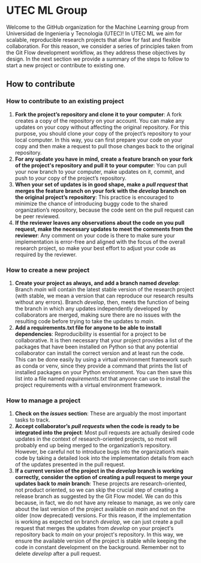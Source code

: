 # UTEC ML Group

Welcome to the GitHub organization for the Machine Learning group from Universidad de Ingenieria y Tecnologia (UTEC)! In UTEC ML we aim for scalable, reproducible research projects that allow for fast and flexible collaboration. For this reason, we consider a series of principles taken from the Git Flow development workflow, as they address these objectives by design. In the next section we provide a summary of the steps to follow to start a new project or contribute to existing one.

## How to contribute

### How to contribute to an existing project

1. **Fork the project’s repository and clone it to your computer**: A fork creates a copy of the repository on your account. You can make any updates on your copy without affecting the original repository. For this purpose, you should clone _your_ copy of the project’s repository to your local computer. In this way, you can first prepare your code on your copy and then make a request to pull those changes back to the original repository.
2. **For any update you have in mind, create a feature branch on your fork of the project's repository and pull it to your computer**: You can pull your now branch to your computer, make updates on it, commit, and push to _your_ copy of the project’s repository.
3. **When your set of updates is in good shape, make a _pull request_ that merges the feature branch on your fork with the _develop_ branch on the original project’s repository**: This practice is encouraged to minimize the chance of introducing buggy code to the shared organization’s repository, because the code sent on the pull request can be peer reviewed.
4. **If the reviewer leaves any observations about the code on you pull request, make the necessary updates to meet the comments from the reviewer**: Any comment on your code is there to make sure your implementation is error-free and aligned with the focus of the overall research project, so make your best effort to adjust your code as required by the reviewer.

### How to create a new project

1. **Create your project as always, and add a branch named _develop_**: Branch _main_ will contain the latest stable version of the research project (with stable, we mean a version that can reproduce our research results without any errors). Branch _develop_, then, meets the function of being the branch in which any updates independently developed by collaborators are merged, making sure there are no issues with the resulting code before trying to take the updates to _main_.
2. **Add a requirements.txt file for anyone to be able to install dependencies**: Reproducibility is essential for a project to be collaborative. It is then necessary that your project provides a list of the packages that have been installed on Python so that any potential collaborator can install the correct version and at least run the code. This can be done easily by using a virtual environment framework such as conda or venv, since they provide a command that prints the list of installed packages on your Python environment. You can then save this list into a file named _requirements.txt_ that anyone can use to install the project requirements with a virtual environment framework.

### How to manage a project

1. **Check on the _issues_ section**: These are arguably the most important tasks to track.
2. **Accept collaborator’s _pull requests_ when the code is ready to be integrated into the project**: Most pull requests are actually desired code updates in the context of research-oriented projects, so most will probably end up being merged to the organization’s repository. However, be careful not to introduce bugs into the organization’s main code by taking a detailed look into the implementation details from each of the updates presented in the pull request.
3. **If a current version of the project in the _develop_ branch is working correctly, consider the option of creating a pull request to merge your updates back to _main_ branch**: These projects are research-oriented, not product oriented, so we can skip the crucial step of creating a release branch as suggested by the Git Flow model. We can do this because, in fact, we do not have any release to manage, as we only care about the last version of the project available on _main_ and not on the older (now deprecated) versions. For this reason, if the implementation is working as expected on branch _develop_, we can just create a pull request that merges the updates from _develop_ on your project's repository back to _main_ on your project's repository. In this way, we ensure the available version of the project is stable while keeping the code in constant development on the background. Remember not to delete _develop_ after a pull request.
